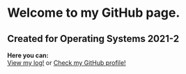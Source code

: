 
# Welcome to my GitHub page.
## Created for Operating Systems 2021-2
**Here you can:**  
[View my log!](https://github.com/aaqil-a/os212/blob/master/TXT/mylog.txt) or [Check my GitHub profile!](https://github.com/aaqil-a)
